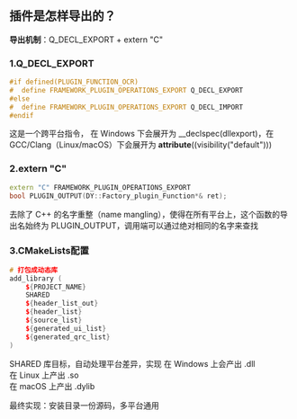 
## 插件是怎样导出的？

**导出机制**：Q_DECL_EXPORT + extern "C"

### 1.Q_DECL_EXPORT

```cpp
#if defined(PLUGIN_FUNCTION_OCR)
#  define FRAMEWORK_PLUGIN_OPERATIONS_EXPORT Q_DECL_EXPORT
#else
#  define FRAMEWORK_PLUGIN_OPERATIONS_EXPORT Q_DECL_IMPORT
#endif
```

这是一个跨平台指令， 在 Windows 下会展开为 __declspec(dllexport)，在 GCC/Clang（Linux/macOS）下会展开为 __attribute__((visibility("default")))


### 2.extern "C" 

```cpp
extern "C" FRAMEWORK_PLUGIN_OPERATIONS_EXPORT
bool PLUGIN_OUTPUT(DY::Factory_plugin_Function*& ret);
```
去除了 C++ 的名字重整（name mangling），使得在所有平台上，这个函数的导出名始终为 PLUGIN_OUTPUT，调用端可以通过绝对相同的名字来查找

### 3.CMakeLists配置

```cpp
# 打包成动态库
add_library ( 
	${PROJECT_NAME}   
	SHARED
	${header_list_out} 
	${header_list} 
	${source_list} 
	${generated_ui_list} 
	${generated_qrc_list}
)
```
SHARED 库目标，自动处理平台差异，实现
在 Windows 上会产出 .dll<br>
在 Linux 上产出 .so<br>
在 macOS 上产出 .dylib<br>

最终实现：安装目录一份源码，多平台通用